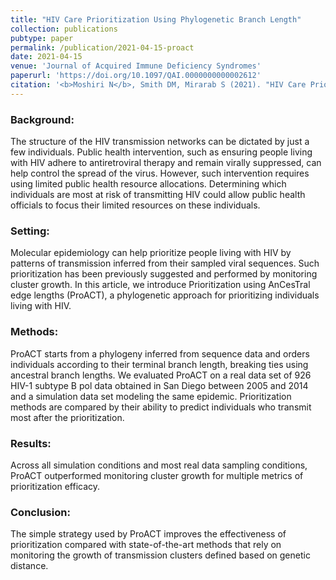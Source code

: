 ```yaml
---
title: "HIV Care Prioritization Using Phylogenetic Branch Length"
collection: publications
pubtype: paper
permalink: /publication/2021-04-15-proact
date: 2021-04-15
venue: 'Journal of Acquired Immune Deficiency Syndromes'
paperurl: 'https://doi.org/10.1097/QAI.0000000000002612'
citation: '<b>Moshiri N</b>, Smith DM, Mirarab S (2021). "HIV Care Prioritization Using Phylogenetic Branch Length." <i>Journal of Acquired Immune Deficiency Syndromes</i>. 86(5):626–637. <a href="https://doi.org/10.1097/QAI.0000000000002612" target="_blank">doi:10.1097/QAI.0000000000002612</a>'
---
```

### Background: 
The structure of the HIV transmission networks can be dictated by just a few individuals. Public health intervention, such as ensuring people living with HIV adhere to antiretroviral therapy and remain virally suppressed, can help control the spread of the virus. However, such intervention requires using limited public health resource allocations. Determining which individuals are most at risk of transmitting HIV could allow public health officials to focus their limited resources on these individuals.

### Setting: 
Molecular epidemiology can help prioritize people living with HIV by patterns of transmission inferred from their sampled viral sequences. Such prioritization has been previously suggested and performed by monitoring cluster growth. In this article, we introduce Prioritization using AnCesTral edge lengths (ProACT), a phylogenetic approach for prioritizing individuals living with HIV.

### Methods: 
ProACT starts from a phylogeny inferred from sequence data and orders individuals according to their terminal branch length, breaking ties using ancestral branch lengths. We evaluated ProACT on a real data set of 926 HIV-1 subtype B pol data obtained in San Diego between 2005 and 2014 and a simulation data set modeling the same epidemic. Prioritization methods are compared by their ability to predict individuals who transmit most after the prioritization.

### Results: 
Across all simulation conditions and most real data sampling conditions, ProACT outperformed monitoring cluster growth for multiple metrics of prioritization efficacy.

### Conclusion: 
The simple strategy used by ProACT improves the effectiveness of prioritization compared with state-of-the-art methods that rely on monitoring the growth of transmission clusters defined based on genetic distance.
